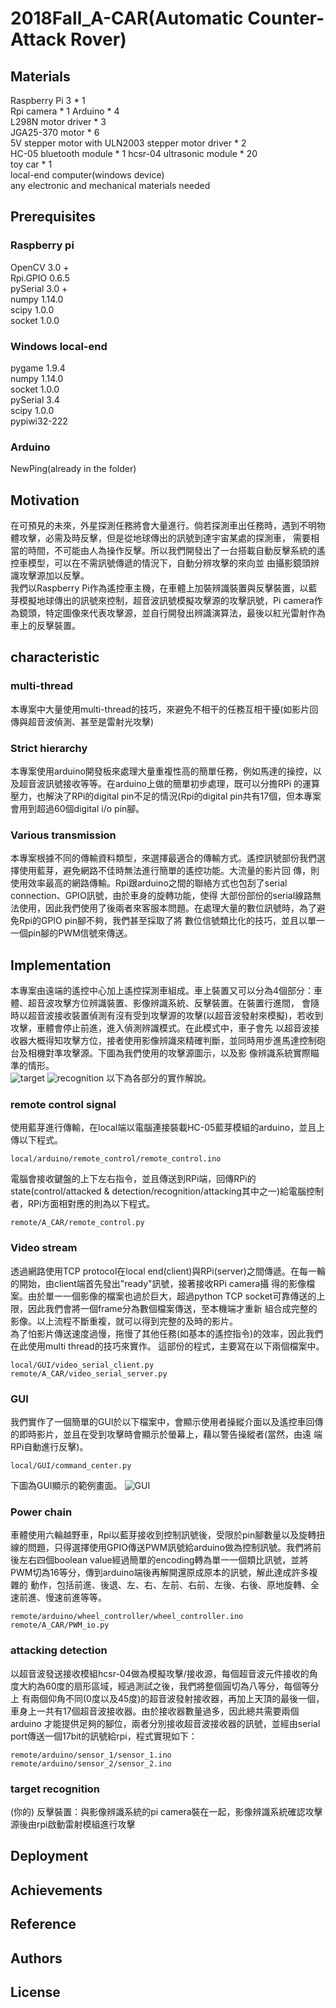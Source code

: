 # 2018Fall_A-CAR(Automatic Counter-Attack Rover)

## Materials
Raspberry Pi 3 * 1  
Rpi camera * 1
Arduino * 4  
L298N motor driver * 3  
JGA25-370 motor * 6  
5V stepper motor with ULN2003 stepper motor driver * 2  
HC-05 bluetooth module * 1
hcsr-04 ultrasonic module * 20  
toy car * 1  
local-end computer(windows device)  
any electronic and mechanical materials needed  
## Prerequisites
### Raspberry pi
OpenCV 3.0 +  
Rpi.GPIO 0.6.5  
pySerial 3.0 +  
numpy 1.14.0  
scipy 1.0.0  
socket 1.0.0  
### Windows local-end
pygame 1.9.4  
numpy 1.14.0  
socket 1.0.0  
pySerial 3.4  
scipy 1.0.0  
pypiwi32-222  
### Arduino
NewPing(already in the folder)  
## Motivation
在可預見的未來，外星探測任務將會大量進行。倘若探測車出任務時，遇到不明物體攻擊，必需及時反擊，但是從地球傳出的訊號到達宇宙某處的探測車，
需要相當的時間，不可能由人為操作反擊。所以我們開發出了一台搭載自動反擊系統的遙控車模型，可以在不需訊號傳遞的情況下，自動分辨攻擊的來向並
由攝影鏡頭辨識攻擊源加以反擊。  
我們以Raspberry Pi作為遙控車主機，在車體上加裝辨識裝置與反擊裝置，以藍芽模擬地球傳出的訊號來控制，超音波訊號模擬攻擊源的攻擊訊號，Pi
camera作為鏡頭，特定圖像來代表攻擊源，並自行開發出辨識演算法，最後以紅光雷射作為車上的反擊裝置。
## characteristic
### multi-thread
本專案中大量使用multi-thread的技巧，來避免不相干的任務互相干擾(如影片回傳與超音波偵測、甚至是雷射光攻擊)
### Strict hierarchy
本專案使用arduino開發板來處理大量重複性高的簡單任務，例如馬達的操控，以及超音波訊號接收等等。在arduino上做的簡單初步處理，既可以分擔RPi
的運算壓力，也解決了RPi的digital pin不足的情況(Rpi的digital pin共有17個，但本專案會用到超過60個digital i/o pin腳。
### Various transmission
本專案根據不同的傳輸資料類型，來選擇最適合的傳輸方式。遙控訊號部份我們選擇使用藍芽，避免網路不佳時無法進行簡單的遙控功能。大流量的影片回
傳，則使用效率最高的網路傳輸。Rpi跟arduino之間的聯絡方式也包刮了serial connection、GPIO訊號，由於車身的旋轉功能，使得
大部份部份的serial線路無法使用，因此我們使用了後兩者來客服本問題。在處理大量的數位訊號時，為了避免Rpi的GPIO pin腳不夠，我們甚至採取了將
數位信號類比化的技巧，並且以單一一個pin腳的PWM信號來傳送。
## Implementation
本專案由遠端的遙控中心加上遙控探測車組成。車上裝置又可以分為4個部分：車體、超音波攻擊方位辨識裝置、影像辨識系統、反擊裝置。在裝置行進間，
會隨時以超音波接收裝置偵測有沒有受到攻擊源的攻擊(以超音波發射來模擬)，若收到攻擊，車體會停止前進，進入偵測辨識模式。在此模式中，車子會先
以超音波接收器大概得知攻擊方位，接者使用影像辨識來精確判斷，並同時用步進馬達控制砲台及相機對準攻擊源。下圖為我們使用的攻擊源圖示，以及影
像辨識系統實際瞄準的情形。  
![target](https://user-images.githubusercontent.com/31982568/51428977-b74ad780-1c44-11e9-9fdc-b68f52c6fbbf.png)
![recognition](https://user-images.githubusercontent.com/31982568/51429061-ce3df980-1c45-11e9-8fca-7f4a464fda67.jpg)
以下為各部分的實作解說。
### remote control signal
使用藍芽進行傳輸，在local端以電腦連接裝載HC-05藍芽模組的arduino，並且上傳以下程式。
```
local/arduino/remote_control/remote_control.ino
```
電腦會接收鍵盤的上下左右指令，並且傳送到RPi端，回傳RPi的state(control/attacked & detection/recognition/attacking其中之一)給電腦控制
者，RPi方面相對應的則為以下程式。
```
remote/A_CAR/remote_control.py
```
### Video stream
透過網路使用TCP protocol在local end(client)與RPi(server)之間傳遞。在每一輪的開始，由client端首先發出"ready"訊號，接著接收RPi camera攝
得的影像檔案。由於單一一個影像的檔案也過於巨大，超過python TCP socket可靠傳送的上限，因此我們會將一個frame分為數個檔案傳送，至本機端才重新
組合成完整的影像。以上流程不斷重複，就可以得到完整的及時的影片。  
為了怕影片傳送速度過慢，拖慢了其他任務(如基本的遙控指令)的效率，因此我們在此使用multi thread的技巧來實作。
這部份的程式，主要寫在以下兩個檔案中。
```
local/GUI/video_serial_client.py
remote/A_CAR/video_serial_server.py
```
### GUI
我們實作了一個簡單的GUI於以下檔案中，會顯示使用者操縱介面以及遙控車回傳的即時影片，並且在受到攻擊時會顯示於螢幕上，藉以警告操縱者(當然，由遠
端RPi自動進行反擊)。
```
local/GUI/command_center.py
```
下圖為GUI顯示的範例畫面。
![GUI](https://user-images.githubusercontent.com/31982568/51429810-9dfa5900-1c4d-11e9-836f-2d82ab4ce39c.png)
### Power chain
車體使用六輪越野車，Rpi以藍芽接收到控制訊號後，受限於pin腳數量以及旋轉扭線的問題，只得選擇使用GPIO傳送PWM訊號給arduino做為控制訊號。我們將前
後左右四個boolean value經過簡單的encoding轉為單一一個類比訊號，並將PWM切為16等分，傳到arduino端後再解開還原成原本的訊號，解此達成許多複雜的
動作，包括前進、後退、左、右、左前、右前、左後、右後、原地旋轉、全速前進、慢速前進等等。
```
remote/arduino/wheel_controller/wheel_controller.ino
remote/A_CAR/PWM_io.py
```
### attacking detection
以超音波發送接收模組hcsr-04做為模擬攻擊/接收源，每個超音波元件接收的角度大約為60度的扇形區域，經過測試之後，我們將整個圓切為八等分，每個等分上
有兩個仰角不同(0度以及45度)的超音波發射接收器，再加上天頂的最後一個，車身上一共有17個超音波接收器。由於接收器數量過多，因此總共需要兩個arduino
才能提供足夠的腳位，兩者分別接收超音波接收器的訊號，並經由serial port傳送一個17bit的訊號給rpi，程式實現如下：
```
remote/arduino/sensor_1/sensor_1.ino
remote/arduino/sensor_2/sensor_2.ino
```
### target recognition

(你的)
反擊裝置：與影像辨識系統的pi camera裝在一起，影像辨識系統確認攻擊源後由rpi啟動雷射模組進行攻擊
## Deployment
## Achievements
## Reference
## Authors
## License
